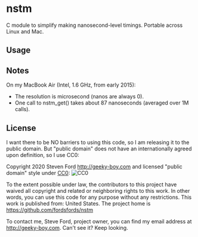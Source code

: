 # nstm
C module to simplify making nanosecond-level timings. Portable across
Linux and Mac.


## Usage


## Notes

On my MacBook Air (Intel, 1.6 GHz, from early 2015):
* The resolution is microsecond (nanos are always 0).
* One call to nstm_get() takes about 87 nanoseconds (averaged over 1M calls).


## License

I want there to be NO barriers to using this code, so I am releasing it to the public domain.  But "public domain" does not have an internationally agreed upon definition, so I use CC0:

Copyright 2020 Steven Ford http://geeky-boy.com and licensed
"public domain" style under
[CC0](http://creativecommons.org/publicdomain/zero/1.0/):
![CC0](https://licensebuttons.net/p/zero/1.0/88x31.png "CC0")

To the extent possible under law, the contributors to this project have
waived all copyright and related or neighboring rights to this work.
In other words, you can use this code for any purpose without any
restrictions.  This work is published from: United States.  The project home
is https://github.com/fordsfords/nstm

To contact me, Steve Ford, project owner, you can find my email address
at http://geeky-boy.com.  Can't see it?  Keep looking.
